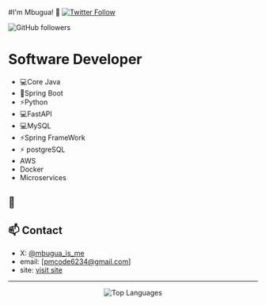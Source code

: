#I'm Mbugua! 👋
[![Twitter Follow](https://img.shields.io/twitter/follow/mbugua_is_me?style=social)](https://twitter.com/mbugua_is_me)

![GitHub followers](https://img.shields.io/github/followers/mbu-peter?label=Follow&style=social)


<h1>Software Developer</h1> 

- 💻Core Java
- 🚀Spring Boot
- ⚡️Python
- 💻FastAPI
- 💻MySQL
- ⚡️Spring FrameWork
- ⚡️ postgreSQL
-  AWS
-  Docker
-  Microservices
## 🌱 
## 📫 Contact
- X: [@mbugua_is_me](https://twitter.com/mbugua_Khara)
- email: [pmcode6234@gmail.com]
- site: [visit site](https://mbugua-info.vercel.app/)

---


<p align="center">
  <img src="https://github-readme-stats.vercel.app/api/top-langs/?username=mbu-peter&layout=compact&theme=radical" alt="Top Languages">
</p>



</details>



